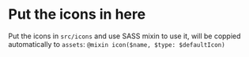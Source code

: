 # Put the icons in here
Put the icons in `src/icons` and use SASS mixin to use it, will be coppied automatically to `assets`:
`@mixin icon($name, $type: $defaultIcon)`